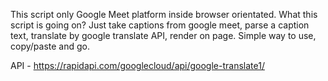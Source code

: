 This script only Google Meet platform inside browser orientated.
What this script is going on? Just take captions from google meet, parse a caption text, translate by google translate API, render on page. 
Simple way to use, copy/paste and go.


API - https://rapidapi.com/googlecloud/api/google-translate1/